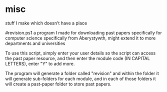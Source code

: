 # misc
stuff I make which doesn't have a place

#revision.ps1 
a program I made for downloading past papers specifically for computer science specifically from Aberystywth, might extend it to more departments 
and universities

To use this script, simply enter your user details so the script can access the past paper resource, and then enter the module code (IN CAPITAL LETTERS), enter "Y" to add more.

The program will generate a folder called "revision" and within the folder it will generate sub-folders for each module, and in each of those folders it will create a past-paper folder to store past papers.
